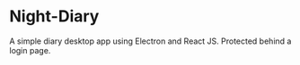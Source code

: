 # Night-Diary

A simple diary desktop app using Electron and React JS. Protected behind a login page.
